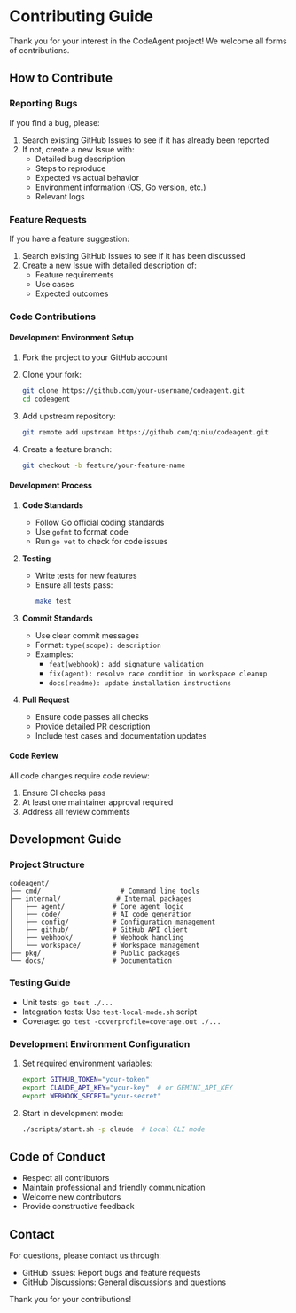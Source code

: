 # Contributing Guide

Thank you for your interest in the CodeAgent project! We welcome all forms of contributions.

## How to Contribute

### Reporting Bugs

If you find a bug, please:

1. Search existing GitHub Issues to see if it has already been reported
2. If not, create a new Issue with:
   - Detailed bug description
   - Steps to reproduce
   - Expected vs actual behavior
   - Environment information (OS, Go version, etc.)
   - Relevant logs

### Feature Requests

If you have a feature suggestion:

1. Search existing GitHub Issues to see if it has been discussed
2. Create a new Issue with detailed description of:
   - Feature requirements
   - Use cases
   - Expected outcomes

### Code Contributions

#### Development Environment Setup

1. Fork the project to your GitHub account
2. Clone your fork:

   ```bash
   git clone https://github.com/your-username/codeagent.git
   cd codeagent
   ```

3. Add upstream repository:

   ```bash
   git remote add upstream https://github.com/qiniu/codeagent.git
   ```

4. Create a feature branch:
   ```bash
   git checkout -b feature/your-feature-name
   ```

#### Development Process

1. **Code Standards**

   - Follow Go official coding standards
   - Use `gofmt` to format code
   - Run `go vet` to check for code issues

2. **Testing**

   - Write tests for new features
   - Ensure all tests pass:
     ```bash
     make test
     ```

3. **Commit Standards**

   - Use clear commit messages
   - Format: `type(scope): description`
   - Examples:
     - `feat(webhook): add signature validation`
     - `fix(agent): resolve race condition in workspace cleanup`
     - `docs(readme): update installation instructions`

4. **Pull Request**
   - Ensure code passes all checks
   - Provide detailed PR description
   - Include test cases and documentation updates

#### Code Review

All code changes require code review:

1. Ensure CI checks pass
2. At least one maintainer approval required
3. Address all review comments

## Development Guide

### Project Structure

```
codeagent/
├── cmd/                    # Command line tools
├── internal/              # Internal packages
│   ├── agent/            # Core agent logic
│   ├── code/             # AI code generation
│   ├── config/           # Configuration management
│   ├── github/           # GitHub API client
│   ├── webhook/          # Webhook handling
│   └── workspace/        # Workspace management
├── pkg/                  # Public packages
└── docs/                 # Documentation
```

### Testing Guide

- Unit tests: `go test ./...`
- Integration tests: Use `test-local-mode.sh` script
- Coverage: `go test -coverprofile=coverage.out ./...`

### Development Environment Configuration

1. Set required environment variables:

   ```bash
   export GITHUB_TOKEN="your-token"
   export CLAUDE_API_KEY="your-key"  # or GEMINI_API_KEY
   export WEBHOOK_SECRET="your-secret"
   ```

2. Start in development mode:
   ```bash
   ./scripts/start.sh -p claude  # Local CLI mode
   ```

## Code of Conduct

- Respect all contributors
- Maintain professional and friendly communication
- Welcome new contributors
- Provide constructive feedback

## Contact

For questions, please contact us through:

- GitHub Issues: Report bugs and feature requests
- GitHub Discussions: General discussions and questions

Thank you for your contributions!
